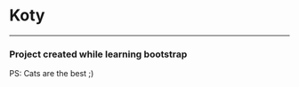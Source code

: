 # Koty

-----------------------

### Project created while learning bootstrap

PS: Cats are the best ;)